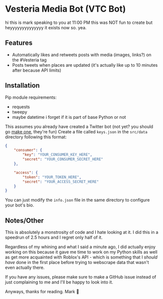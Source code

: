 # Vesteria Media Bot (VTC Bot)
hi this is mark speaking to you at 11:00 PM
this was NOT fun to create but heyyyyyyyyyyyyyy it exists now so. yea.

## Features

- Automatically likes and retweets posts with media (images, links?) on the #Vesteria tag
- Posts tweets when places are updated (it's actually like up to 10 minutes after because API limits)

## Installation

Pip module requirements:

- requests
- tweepy
- maybe datetime i forget if it is part of base Python or not

This assumes you already have created a Twitter bot (not yet? you should go [make one](https://developer.twitter.com/en), they're fun)
Create a file called `keys.json` in the `src/data` directory following this format:

```json
{
    "consumer": {
        "key": "YOUR_CONSUMER_KEY_HERE",
        "secret": "YOUR_CONSUMER_SECRET_HERE"
    },

    "access": {
        "token": "YOUR_TOKEN_HERE",
        "secret": "YOUR_ACCESS_SECRET_HERE"
    }
}
```

You can just modify the `info.json` file in the same directory to configure your bot's bio.


## Notes/Other

This is absolutely a monstrosity of code and I hate looking at it. I did this in a speedrun of 2.5 hours and I regret only half of it.

Regardless of my whining and what I said a minute ago, I did actually enjoy working on this because it gave me time to work on my Python skills as well as get more acquainted with Roblox's API - which is something that I *should have* done in the first place before trying to webscrape data that wasn't even actually there.

If you have any issues, please make sure to make a GitHub issue instead of just complaining to me and I'll be happy to look into it.

Anyways, thanks for reading.
Mark 👋